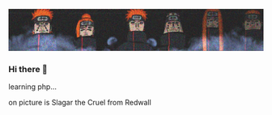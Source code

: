 ![alt text](https://github.com/rt1718/rt1718/blob/main/channels4_banner.jpg?raw=true)

### Hi there 👋
learning php...

on picture is Slagar the Cruel from Redwall
<!--
**rt1718/rt1718** is a ✨ _special_ ✨ repository because its `README.md` (this file) appears on your GitHub profile.

Here are some ideas to get you started:

- 🔭 I’m currently working on ...
- 🌱 I’m currently learning ...
- 👯 I’m looking to collaborate on ...
- 🤔 I’m looking for help with ...
- 💬 Ask me about ...
- 📫 How to reach me: ...
- 😄 Pronouns: ...
- ⚡ Fun fact: ...
-->
